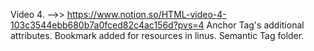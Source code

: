 Video 4. -->> https://www.notion.so/HTML-video-4-103c3544ebb680b7a0fced82c4ac156d?pvs=4
Anchor Tag's additional attributes.
Bookmark added for resources in linus.
Semantic Tag folder.
